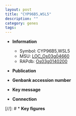 ```yaml
---
layout: post
title: "CYP96B5,WSL5"
description: ""
category: genes
tags: 
---
```


* **Information**  
    + Symbol: CYP96B5,WSL5  
    + MSU: [LOC_Os03g04660](http://rice.uga.edu/cgi-bin/ORF_infopage.cgi?orf=LOC_Os03g04660)  
    + RAPdb: [Os03g0140200](http://rapdb.dna.affrc.go.jp/viewer/gbrowse_details/irgsp1?name=Os03g0140200)  

* **Publication**  

* **Genbank accession number**  

* **Key message**  

* **Connection**  

[//]: # * **Key figures**  


